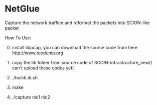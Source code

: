 NetGlue
=======
Capture the network traffice and reformat the packets into SCION-like packet

How To Use:

0. install libpcap, you can download the source code from here http://www.tcpdump.org

1. copy the lib folder from source code of SCION-infrastructure_new(I can't upload these codes yet)

2. ./buildLib.sh

3. make

4. ./capture nic1 nic2
